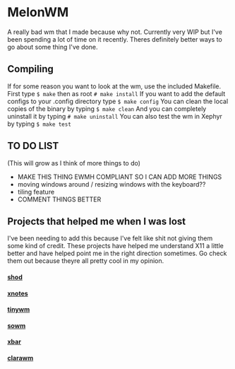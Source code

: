 # MelonWM
A really bad wm that I made because why not.
Currently very WIP but I've been spending a lot of time on it recently.
Theres definitely better ways to go about some thing I've done.

## Compiling
If for some reason you want to look at the wm, use the included Makefile. First type 
`$ make`
then as root
`# make install`
If you want to add the default configs to your .config directory type
`$ make config`
You can clean the local copies of the binary by typing 
`$ make clean`
And you can completely uninstall it by typing
`# make uninstall`
You can also test the wm in Xephyr by typing
`$ make test`

## TO DO LIST 
(This will grow as I think of more things to do)

* MAKE THIS THING EWMH COMPLIANT SO I CAN ADD MORE THINGS 
* moving windows around / resizing windows with the keyboard??
* tiling feature
* COMMENT THINGS BETTER

## Projects that helped me when I was lost
I've been needing to add this because I've felt like shit not giving them some kind of credit.
These projects have helped me understand X11 a little better and have helped point me in the right direction sometimes.
Go check them out because theyre all pretty cool in my opinion.

#### [shod](https://github.com/phillbush/shod)
#### [xnotes](https://github.com/phillbush/xnotes)
#### [tinywm](https://github.com/mackstann/tinywm)
#### [sowm](https://github.com/dylanaraps/sowm)
#### [xbar](https://github.com/tversteeg/xbar)
#### [clarawm](https://github.com/dacousb/clarawm)
